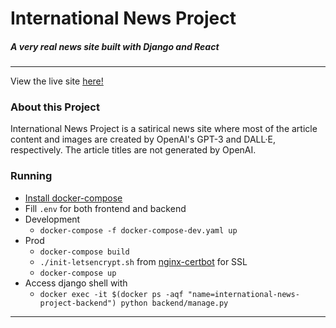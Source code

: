 # International News Project
##### A very real news site built with Django and React

---

View the live site [here!](https://internationalnewsproject.com)

### About this Project
International News Project is a satirical news site where most of the article content and images are created by OpenAI's GPT-3 and DALL·E, respectively. The article titles are not generated by OpenAI. 


### Running
* [Install docker-compose](https://docs.docker.com/compose/install/#install-compose)
* Fill `.env` for both frontend and backend
* Development
    * `docker-compose -f docker-compose-dev.yaml up`
* Prod
    * `docker-compose build`
    * `./init-letsencrypt.sh` from [nginx-certbot](https://github.com/wmnnd/nginx-certbot) for SSL
    * `docker-compose up`
* Access django shell with 
    * ```docker exec -it $(docker ps -aqf "name=international-news-project-backend") python backend/manage.py```
---

